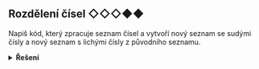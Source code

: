 ## Rozdělení čísel ◇◇◇◆◆

Napiš kód, který zpracuje seznam čísel a vytvoří nový seznam se sudými čísly a nový seznam s lichými čísly z původního
seznamu.

<details>
<summary><b>Řešení</b></summary>


```python
sude = []
liche = []

for cislo in [1, 2, 100, 3, 4]:
    if cislo % 2 == 0:
        sude.append(cislo)
    else:
        liche.append(cislo)

print(sude)
print(liche)
```

</details>
